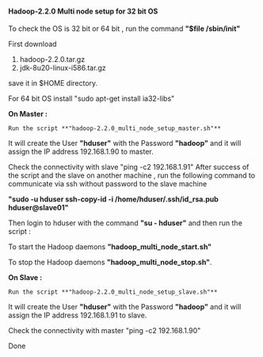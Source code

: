 #### Hadoop-2.2.0 Multi node setup for 32 bit OS

To check the OS is 32 bit or 64 bit , run the command **"$file /sbin/init"**

First download 

1. hadoop-2.2.0.tar.gz 
2. jdk-8u20-linux-i586.tar.gz 

save it in $HOME directory.

For 64 bit OS install
"sudo apt-get install ia32-libs"

**On Master :**

	Run the script **"hadoop-2.2.0_multi_node_setup_master.sh"**
It will create the User **"hduser"** with the Password **"hadoop"** and it will assign the IP 
address 192.168.1.90 to master.

Check the connectivity with slave "ping -c2 192.168.1.91"
After success of the script and the slave on another machine , run the following command to communicate 
via ssh without password to the slave machine 

**"sudo -u hduser ssh-copy-id -i /home/hduser/.ssh/id_rsa.pub hduser@slave01"**

Then login to hduser with the command
**"su - hduser"**
and then run the script : 

To start the Hadoop daemons **"hadoop_multi_node_start.sh"**

To stop the Hadoop daemons  **"hadoop_multi_node_stop.sh"**.



**On Slave :**

	Run the script **"hadoop-2.2.0_multi_node_setup_slave.sh"**
It will create the User **"hduser"** with the Password **"hadoop"** and it will assign the IP 
address 192.168.1.91 to slave.

Check the connectivity with master "ping -c2 192.168.1.90"


Done



